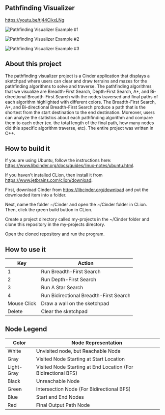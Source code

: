 ## Pathfinding Visualizer

https://youtu.be/tj44CikxLNg

![Pathfinding Visualizer Example #1](https://github.com/uiuc-fa20-cs126/final-project-CharlesShi46/blob/week2/example_images/example%231.png)

![Pathfinding Visualizer Example #2](https://github.com/uiuc-fa20-cs126/final-project-CharlesShi46/blob/week2/example_images/example%232.png)

![Pathfinding Visualizer Example #3](https://github.com/uiuc-fa20-cs126/final-project-CharlesShi46/blob/week2/example_images/example%233.png)

## About this project

The pathfinding visualizer project is a Cinder application that displays a sketchpad where users can clear and draw terrains and mazes for the pathfinding algorithms to solve and traverse. The pathfinding algorithms that we visualize are Breadth-First Search, Depth-First Search, A*, and Bi-directional Breadth-First Search with the nodes traversed and final paths of each algorithm highlighted with different colors. The Breadth-First Search, A*, and Bi-directional Breadth-First Search produce a path that is the shortest from the start destination to the end destination. Moreover, users can analyze the statistics about each pathfinding algorithm and compare them to each other (ex. the total length of the final path, how many nodes did this specific algorithm traverse, etc). The entire project was written in C++. 

## How to build it

If you are using Ubuntu, follow the instructions here: https://www.libcinder.org/docs/guides/linux-notes/ubuntu.html.

If you haven't installed CLion, then install it from https://www.jetbrains.com/clion/download. 

First, download Cinder from https://libcinder.org/download and put the downloaded item into a folder. 

Next, name the folder ~/Cinder and open the ~/Cinder folder in CLion. Then, click the green build button in CLion. 

Create a project directory called my-projects in the ~/Cinder folder and clone this repository in the my-projects directory. 

Open the cloned repository and run the program. 

## How to use it

Key | Action
------------ | -------------
1 | Run Breadth-First Search
2 | Run Depth-First Search
3 | Run A Star Search
4 | Run Bidirectional Breadth-First Search
Mouse Click | Draw a wall on the sketchpad
Delete | Clear the sketchpad

## Node Legend

Color | Node Representation
------------ | -------------
White | Unvisited node, but Reachable Node
Gray | Visited Node Starting at Start Location
Light-Gray | Visited Node Starting at End Location (For Bidirectional BFS)
Black | Unreachable Node
Green | Intersection Node (For Bidirectional BFS)
Blue | Start and End Nodes
Red | Final Output Path Node
